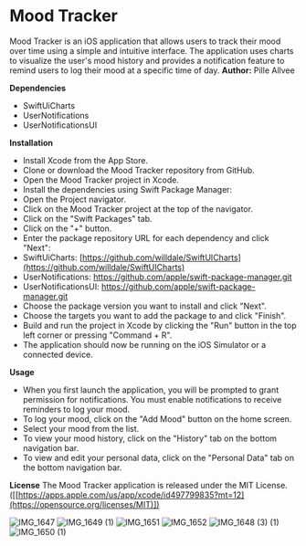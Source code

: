 

# Mood Tracker
Mood Tracker is an iOS application that allows users to track their mood over time using a simple and intuitive interface. The application uses charts to visualize the user's mood history and provides a notification feature to remind users to log their mood at a specific time of day.
**Author:** Pille Allvee

**Dependencies**
- SwiftUiCharts
- UserNotifications
- UserNotificationsUI


**Installation**
- Install Xcode from the App Store.
- Clone or download the Mood Tracker repository from GitHub.
- Open the Mood Tracker project in Xcode.
- Install the dependencies using Swift Package Manager:
- Open the Project navigator.
- Click on the Mood Tracker project at the top of the navigator.
- Click on the "Swift Packages" tab.
- Click on the "+" button.
- Enter the package repository URL for each dependency and click "Next":
- SwiftUiCharts: [https://github.com/willdale/SwiftUICharts](https://github.com/willdale/SwiftUICharts)
- UserNotifications: https://github.com/apple/swift-package-manager.git
- UserNotificationsUI: https://github.com/apple/swift-package-manager.git
- Choose the package version you want to install and click "Next".
- Choose the targets you want to add the package to and click "Finish".
- Build and run the project in Xcode by clicking the "Run" button in the top left corner or pressing "Command + R".
- The application should now be running on the iOS Simulator or a connected device.

**Usage**
- When you first launch the application, you will be prompted to grant permission for notifications. You must enable notifications to receive reminders to log your mood.
- To log your mood, click on the "Add Mood" button on the home screen.
- Select your mood from the list.
- To view your mood history, click on the "History" tab on the bottom navigation bar.
- To view and edit your personal data, click on the "Personal Data" tab on the bottom navigation bar.


**License**
The Mood Tracker application is released under the MIT License. ([[https://apps.apple.com/us/app/xcode/id497799835?mt=12](https://opensource.org/licenses/MIT)])

![IMG_1647](https://github.com/pilleae/mobiilirakendused/assets/70939481/56bb4b76-35c3-4381-8e48-0de705726c81)
![IMG_1649 (1)](https://github.com/pilleae/mobiilirakendused/assets/70939481/7b18b6aa-972f-42e6-bce4-0036d9c02810)
![IMG_1651](https://github.com/pilleae/mobiilirakendused/assets/70939481/a700ac9c-c901-4e4e-bcf3-eefd297108d7)
![IMG_1652](https://github.com/pilleae/mobiilirakendused/assets/70939481/2fab8532-a9eb-48bb-bafa-8181a675214d)
![IMG_1648 (3) (1)](https://github.com/pilleae/mobiilirakendused/assets/70939481/05bf52bf-1291-4281-8959-e6ecf79fb4af)
![IMG_1650 (1)](https://github.com/pilleae/mobiilirakendused/assets/70939481/698bf6d4-16a9-4528-8890-4f66c85d1244)


